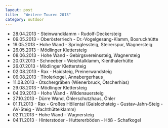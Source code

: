 ```yaml
---
layout: post
title:  "Weitere Touren 2013"
category: outdoor
---
```

* 28.04.2013 - Steinwandklamm - Rudolf-Deckersteig
* 09.05.2013 - Oberösterriech - Dr.-Vogelgesang-Klamm, Bosruckhütte
* 19.05.2013 - Hohe Wand - Springlessteig, Steirerspur, Wagnersteig
* 26.05.2013 - Mödlinger Klettersteig
* 08.06.2013 - Hohe Wand - Gebirgsvereinssteig, Wagnersteig
* 20.07.2013 - Schneeber - Weichtalklamm, Kienthalerhütte
* 26.07.2013 - Mödlinger Klettersteig
* 02.08.2013 - Rax - Haidsteig, Preinerwandsteig
* 09.08.2013 - Tirolerkogel, Annabergerhaus
* 11.08.2013 - Ötschergräben (Wienerbruck, Ötscherhias)
* 29.08.2013 - Mödlinger Klettersteig
* 04.09.2013 - Hohe Wand - Wildenauersteig
* 27.10.2013 - Dürre Wand, Öhlerschutzhaus, Öhler
* 01.11.2013 - Rax - Großes Höllental (Gaislochsteig - Gustav-Jahn-Steig - AV-Steig - Wachthüttelklamm)
* 02.11.2013 - Hohe Wand - Wagnersteig
* 04.11.2013 - Hinterstoder - Huttererböden - Höß - Schafkogel
